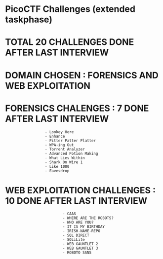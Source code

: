 # PicoCTF Challenges (extended taskphase)

# TOTAL 20 CHALLENGES DONE AFTER LAST INTERVIEW

# DOMAIN CHOSEN : FORENSICS AND WEB EXPLOITATION

# FORENSICS CHALENGES : 7 DONE AFTER LAST INTERVIEW

                      - Lookey Here
                      - Enhance
                      - Pitter Patter Platter
                      - WPA-ing Out
                      - Torrent Analyzer
                      - Advanced Potion Making
                      - What Lies Within
                      - Shark On Wire 1
                      - Like 1000
                      - Eavesdrop
                    
# WEB EXPLOITATION CHALLENGES : 10 DONE AFTER LAST INTERVIEW

                              - CAAS
                              - WHERE ARE THE ROBOTS?
                              - WHO ARE YOU?
                              - IT IS MY BIRTHDAY
                              - IRISH-NAME-REPO
                              - SQL DIRECT
                              - SQLiLite
                              - WEB GAUNTLET 2
                              - WEB GAUNTLET 3
                              - ROBOTO SANS
                              
